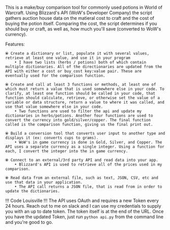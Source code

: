 This is a make/buy comparison tool for commonly used potions in World of Warcraft. Using Blizzard's API (WoW's Developer Company) the script gathers auction house data on the matieral cost to craft and the cost of buying the potion itself. Comparing the cost, the script determines if you should buy or craft, as well as, how much you'll save (converted to WoW's currency). 

Features: 

    ⦿ Create a dictionary or list, populate it with several values, retrieve at least one value, and use it in your program
        • I have two lists (herbs / potions) both of which contain multiple dictionaries. All of the directionaries are updated from the API with either a cost or buy_cost key:value pair. These are eventually used for the comparison function. 

    ⦿ Create and call at least 3 functions or methods, at least one of which must return a value that is used somewhere else in your code. To clarify, at least one function should be called in your code, that function should calculate, retrieve, or otherwise set the value of a variable or data structure, return a value to where it was called, and use that value somewhere else in your code.
        • Two functions are used to filter the api and update my dictionaries in herbs/potions. Another four functions are used to convert the currency into gold/silver/copper. The final function called is the comparison function, giving us the final print out. 

    ⦿ Build a conversion tool that converts user input to another type and displays it (ex: converts cups to grams).
        • WoW's in game currency is done in Gold, Silver, and Copper. The API uses a separate currency as a single integer. Using a function for each, I convert the integer into the in game currency. 
    
    ⦿ Connect to an external/3rd party API and read data into your app.
        • Blizzard's API is used to retrieve all of the prices used in my comparison.

    ⦿ Read data from an external file, such as text, JSON, CSV, etc and use that data in your application.
        • The API call returns a JSON file, that is read from in order to update the dictionaries. 

!!! Code Louisville !!! 
The API uses OAuth and requires a new Token every 24 hours. Reach out to me on slack and I can use my credentials to supply you with an up to date token. The token itself is at the end of the URL. Once you have the updated Token, just run ```python api.py``` from the command line and you're good to go. 
